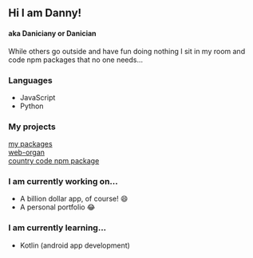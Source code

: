 ## Hi I am Danny!
#### aka Daniciany or Danician


While others go outside and have fun doing nothing I sit in my room and code npm packages that no one needs... 

### Languages
- JavaScript
- Python

### My projects
[my packages](https://www.npmjs.com/settings/danician/packages) <br>
[web-organ](https://web-organ.netlify.app/) <br>
[country code npm package](https://coodes.netlify.app)

### I am currently working on...
- A billion dollar app, of course! 😄
- A personal portfolio 😂


### I am currently learning...
- Kotlin (android app development)

<!--
**Daniciany/Daniciany** is a ✨ _special_ ✨ repository because its `README.md` (this file) appears on your GitHub profile.

Here are some ideas to get you started:

- 🔭 I’m currently working on ...
- 🌱 I’m currently learning ...
- 👯 I’m looking to collaborate on ...
- 🤔 I’m looking for help with ...
- 💬 Ask me about ...
- 📫 How to reach me: ...
- 😄 Pronouns: ...
- ⚡ Fun fact: ...
-->
